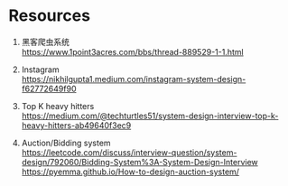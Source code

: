 # Resources
1. 黑客爬虫系统  
https://www.1point3acres.com/bbs/thread-889529-1-1.html

1. Instagram  
https://nikhilgupta1.medium.com/instagram-system-design-f62772649f90

1. Top K heavy hitters  
https://medium.com/@techturtles51/system-design-interview-top-k-heavy-hitters-ab49640f3ec9

1. Auction/Bidding system  
https://leetcode.com/discuss/interview-question/system-design/792060/Bidding-System%3A-System-Design-Interview  
https://pyemma.github.io/How-to-design-auction-system/  
